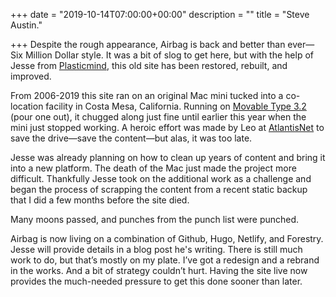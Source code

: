 +++
date = "2019-10-14T07:00:00+00:00"
description = ""
title = "Steve Austin."

+++
Despite the rough appearance, Airbag is back and better than ever—Six Million Dollar style. It was a bit of slog to get here, but with the help of Jesse from [Plasticmind](https://plasticmind.com "Plasticmind"), this old site has been restored, rebuilt, and improved.

From 2006-2019 this site ran on an original Mac mini tucked into a co-location facility in Costa Mesa, California. Running on [Movable Type 3.2](https://ma.tt/2005/07/movable-type-32/) (pour one out), it chugged along just fine until earlier this year when the mini just stopped working. A heroic effort was made by Leo at [AtlantisNet](https://atlantisnet.com "AtlantisNet") to save the drive—save the content—but alas, it was too late.

Jesse was already planning on how to clean up years of content and bring it into a new platform. The death of the Mac just made the project more difficult. Thankfully Jesse took on the additional work as a challenge and began the process of scrapping the content from a recent static backup that I did a few months before the site died.

Many moons passed, and punches from the punch list were punched.

Airbag is now living on a combination of Github, Hugo, Netlify, and Forestry. Jesse will provide details in a blog post he's writing. There is still much work to do, but that’s mostly on my plate. I’ve got a redesign and a rebrand in the works. And a bit of strategy couldn’t hurt. Having the site live now provides the much-needed pressure to get this done sooner than later.